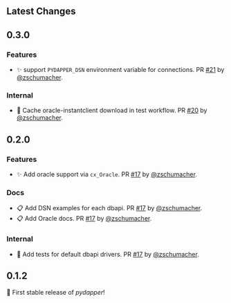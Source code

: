 
## Latest Changes

## 0.3.0
### Features
* ✨ support `PYDAPPER_DSN` environment variable for connections. PR [#21](https://github.com/zschumacher/pydapper/pull/21) by [@zschumacher](https://github.com/zschumacher).
  
### Internal
* 🔧 Cache oracle-instantclient download in test workflow. PR [#20](https://github.com/zschumacher/pydapper/pull/20) by [@zschumacher](https://github.com/zschumacher).
## 0.2.0
### Features
* ✨ Add oracle support via `cx_Oracle`. PR [#17](https://github.com/zschumacher/pydapper/pull/17) by [@zschumacher](https://github.com/zschumacher).

### Docs
* 📋 Add DSN examples for each dbapi. PR [#17](https://github.com/zschumacher/pydapper/pull/17) by [@zschumacher](https://github.com/zschumacher).
* 📋 Add Oracle docs. PR [#17](https://github.com/zschumacher/pydapper/pull/17) by [@zschumacher](https://github.com/zschumacher).

### Internal
* 🔧 Add tests for default dbapi drivers. PR [#17](https://github.com/zschumacher/pydapper/pull/17) by [@zschumacher](https://github.com/zschumacher).

## 0.1.2
 🚀 First stable release of *pydapper*!